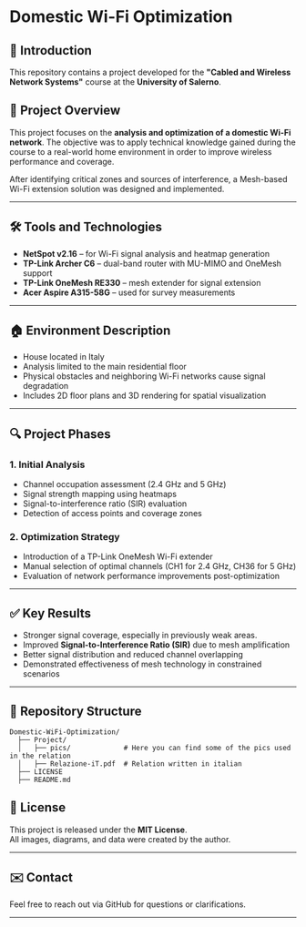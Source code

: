 # Domestic Wi-Fi Optimization

## 🛜 Introduction
This repository contains a project developed for the **"Cabled and Wireless Network Systems"** course at the **University of Salerno**.


## 📘 Project Overview
This project focuses on the **analysis and optimization of a domestic Wi-Fi network**. The objective was to apply technical knowledge gained during the course to a real-world home environment in order to improve wireless performance and coverage.

After identifying critical zones and sources of interference, a Mesh-based Wi-Fi extension solution was designed and implemented.

---

## 🛠 Tools and Technologies
- **NetSpot v2.16** – for Wi-Fi signal analysis and heatmap generation
- **TP-Link Archer C6** – dual-band router with MU-MIMO and OneMesh support
- **TP-Link OneMesh RE330** – mesh extender for signal extension
- **Acer Aspire A315-58G** – used for survey measurements

---

## 🏠 Environment Description
- House located in Italy
- Analysis limited to the main residential floor
- Physical obstacles and neighboring Wi-Fi networks cause signal degradation
- Includes 2D floor plans and 3D rendering for spatial visualization

---

## 🔍 Project Phases

### 1. Initial Analysis
- Channel occupation assessment (2.4 GHz and 5 GHz)
- Signal strength mapping using heatmaps
- Signal-to-interference ratio (SIR) evaluation
- Detection of access points and coverage zones

### 2. Optimization Strategy
- Introduction of a TP-Link OneMesh Wi-Fi extender
- Manual selection of optimal channels (CH1 for 2.4 GHz, CH36 for 5 GHz)
- Evaluation of network performance improvements post-optimization

---

## ✅ Key Results
- Stronger signal coverage, especially in previously weak areas.
- Improved **Signal-to-Interference Ratio (SIR)** due to mesh amplification
- Better signal distribution and reduced channel overlapping
- Demonstrated effectiveness of mesh technology in constrained scenarios

---

## 📂 Repository Structure
```text
Domestic-WiFi-Optimization/          
  ├── Project/             
  │   ├── pics/             # Here you can find some of the pics used in the relation
  │   ├── Relazione-iT.pdf  # Relation written in italian
  ├── LICENSE
  ├── README.md

```

## 📄 License
This project is released under the **MIT License**.  
All images, diagrams, and data were created by the author.

---

## ✉️ Contact
Feel free to reach out via GitHub for questions or clarifications.

---

